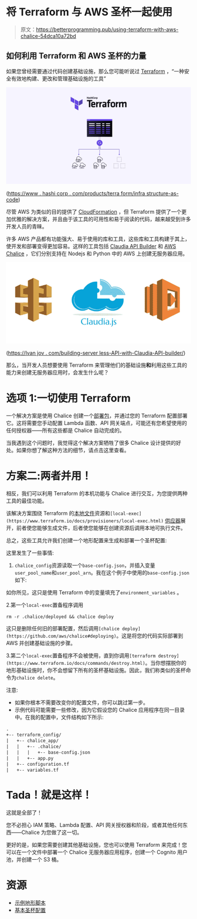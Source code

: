 # 将 Terraform 与 AWS 圣杯一起使用

> 原文：<https://betterprogramming.pub/using-terraform-with-aws-chalice-54dca10a72bd>

## 如何利用 Terraform 和 AWS 圣杯的力量

如果您曾经需要通过代码创建基础设施，那么您可能听说过 [Terraform](https://www.terraform.io/) ，“一种安全有效地构建、更改和管理基础设施的工具”

![](img/5cb929a14fdc6b20b3260565ef2974f8.png)

([https://www . hashi corp . com/products/terra form/infra structure-as-code](https://www.hashicorp.com/products/terraform/infrastructure-as-code))

尽管 AWS 为类似的目的提供了 [CloudFormation](https://aws.amazon.com/cloudformation) ，但 Terraform 提供了一个更加优雅的解决方案，并且由于该工具的可用性和易于阅读的代码，越来越受到许多开发人员的青睐。

许多 AWS 产品都有功能强大、易于使用的库和工具，这些库和工具构建于其上，使开发和部署变得更加容易。这样的工具包括 [Claudia API Builder](https://github.com/claudiajs/claudia-api-builder) 和 [AWS Chalice](https://github.com/aws/chalice) ，它们分别支持在 Nodejs 和 Python 中的 AWS 上创建无服务器应用。

![](img/c3c5d4458994507ea8a554c7309a9f23.png)

([https://Ivan jov . com/building-server less-API-with-Claudia-API-builder/](https://ivanjov.com/building-serverless-api-with-claudia-api-builder/))

那么，当开发人员想要使用 Terraform 来管理他们的基础设施**和**利用这些工具的能力来创建无服务器应用时，会发生什么呢？

# 选项 1:一切使用 Terraform

一个解决方案是使用 Chalice 创建一个[部署包](https://chalice.readthedocs.io/en/latest/topics/packaging.html)，并通过您的 Terraform 配置部署它。这将需要您手动配置 Lambda 函数、API 网关端点，可能还有您希望使用的任何授权器——所有这些都是 Chalice 自动完成的。

当我遇到这个问题时，我觉得这个解决方案牺牲了很多 Chalice 设计提供的好处。如果你想了解这种方法的细节，请点击这里查看。

# 方案二:两者并用！

相反，我们可以利用 Terraform 的本机功能与 Chalice 进行交互，为您提供两种工具的最佳功能。

该解决方案围绕 Terraform 的[本地文件](https://www.terraform.io/docs/providers/local/r/file.html)资源和`[local-exec](https://www.terraform.io/docs/provisioners/local-exec.html)` [供应器](https://www.terraform.io/docs/provisioners/local-exec.html)展开，前者使您能够生成文件，后者使您能够在创建资源后调用本地可执行文件。

总之，这些工具允许我们创建一个地形配置来生成和部署一个圣杯配置:

这里发生了一些事情:

1.  `chalice_config`资源读取一个`base-config.json`，并插入变量`user_pool_name`和`user_pool_arn`。我在这个例子中使用的`base-config.json`如下:

如你所见，这只是使用 Terraform 中的变量填充了`environment_variables` 。

2.第一个`local-exec`置备程序调用

```
rm -r .chalice/deployed && chalice deploy
```

这只是删除任何旧的部署配置，然后调用`[chalice deploy](https://github.com/aws/chalice#deploying)`。这是将您的代码实际部署到 AWS 并创建基础设施的步骤。

3.第二个`local-exec`置备程序不会被使用，直到你调用`[terraform destroy](https://www.terraform.io/docs/commands/destroy.html)`。当你想摆脱你的地形基础设施时，你不会想留下所有的圣杯基础设施。因此，我们称类似的圣杯命令为`chalice delete`。

注意:

*   如果你根本不需要改变你的配置文件，你可以跳过第一步。
*   示例代码可能需要一些修改，因为它假设您的 Chalice 应用程序在同一目录中。在我的配置中，文件结构如下所示:

```
.
+-- terraform_config/
|   +-- chalice_app/
|   |   +-- .chalice/
|   |   |   +-- base-config.json
|   |   +-- app.py
|   +-- configuration.tf
|   +-- variables.tf
```

# Tada！就是这样！

这就是全部了！

您不必担心 IAM 策略、Lambda 配置、API 网关授权器和阶段，或者其他任何东西——Chalice 为您做了这一切。

更好的是，如果您需要创建其他基础设施，您也可以使用 Terraform 来完成！您可以在一个文件中部署一个 Chalice 无服务器应用程序，创建一个 Cognito 用户池，并创建一个 S3 桶。

# 资源

*   [示例地形脚本](https://gist.github.com/hsyyid/24d27024b89ca5bf5a6a39c747dfdf4e)
*   [基本圣杯配置](https://gist.github.com/hsyyid/5c0272cc2d2bf5935e7d55fe72347459)